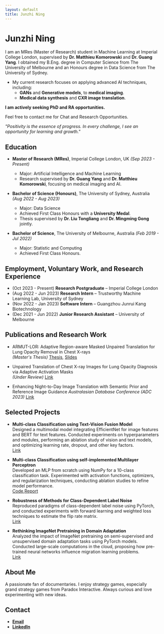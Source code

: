 ```yaml
---
layout: default
title: Junzhi Ning
---
```


# Junzhi Ning
I am an MRes (Master of Research) student in Machine Learning at Imperial College London, supervised by **Dr. Matthieu Komorowski** and **Dr. Guang Yang**. I obtained my B.Eng. degree in Computer Science from The University of Melbourne and an Honours degree in Data Science from The University of Sydney.

- My current research focuses on applying advanced AI techniques, including:
  - **GANs** and **Generative models**, to **medical imaging**.
  - **Medical data synthesis** and **CXR image translation**.

**I am actively seeking PhD and RA opportunities.**

Feel free to contact me for Chat and Research Opportunities. 


_"Positivity is the essence of progress. In every challenge, I see an opportunity for learning and growth."_


## Education

- **Master of Research (MRes)**, Imperial College London, UK _(Sep 2023 - Present)_
  - Major: Artificial Intelligence and Machine Learning
  - Research supervised by **Dr. Guang Yang** and **Dr. Matthieu Komorowski**, focusing on medical imaging and AI.

- **Bachelor of Science (Honours)**, The University of Sydney, Australia _(Aug 2022 - Aug 2023)_
  - Major: Data Science
  - Achieved First Class Honours with a **University Medal**.
  - Thesis supervised by **Dr. Liu Tongliang** and **Dr. Mingming Gong** jointly.

- **Bachelor of Science**, The University of Melbourne, Australia _(Feb 2019 - Jul 2022)_
  - Major: Statistic and Computing 
  - Achieved First Class Honours. 

## Employment, Voluntary Work, and Research Experience

- (Oct 2023 - Present)   **Research Postgraduate** – Imperial College London  
- (Aug 2022 - Jun 2023)  **Research Intern** – Trustworthy Machine Learning Lab, University of Sydney  
- (Nov 2022 - Jan 2023)  **Software Intern** – Guangzhou Junrui Kang Biotechnology  
- (Dec 2021 - Jun 2022)  **Junior Research Assistant** – University of Melbourne  
                


## Publications and Research Work

- ARMUT-LOR: Adaptive Region-aware Masked Unpaired Translation for Lung Opacity Removal in Chest X-rays  
  _(Master's Thesis)_ [Thesis](https://drive.google.com/file/d/1Ue34uFvl31JfXWE4U1YgNUjGLe6b0SDd/view?usp=sharing), [Slides](https://drive.google.com/file/d/1Ue34uFvl31JfXWE4U1YgNUjGLe6b0SDd/view?usp=sharing)  

- Unpaired Translation of Chest X-ray Images for Lung Opacity Diagnosis via Adaptive Activation Masks  
  _(Under Review)_ [Link](https://junzhin.github.io/junzhin-homepage/)

- Enhancing Night-to-Day Image Translation with Semantic Prior and Reference Image Guidance
  _Australasian Database Conference (ADC 2023)_ [Link](https://link.springer.com/chapter/10.1007/978-3-031-47843-7_12)
 
 
## Selected Projects

- **Multi-class Classification using Text-Vision Fusion Model**  
  Designed a multimodal model integrating EfficientNet for image features and BERT for text features. Conducted experiments on hyperparameters and modules, performing an ablation study of vision and text models, and optimizing learning rate, dropout, and other key factors.  
  [Link](https://junzhin.github.io/junzhin-homepage/)
  
- **Multi-class Classification using self-implemented Multilayer Perceptron**  
  Developed an MLP from scratch using NumPy for a 10-class classification task. Experimented with activation functions, optimizers, and regularization techniques, conducting ablation studies to refine model performance.  
  [Code](https://github.com/junzhin/DL_assign1/tree/main),[Report](https://github.com/junzhin/DL_assign1/blob/main/reports/490059823_520576076_ver6_0.pdf)

- **Robustness of Methods for Class-Dependent Label Noise**  
  Reproduced paradigms of class-dependent label noise using PyTorch, and conducted experiments with forward learning and weighted loss techniques to estimate the flip rate matrix.  
  [Link](https://junzhin.github.io/junzhin-homepage/)

- **Rethinking ImageNet Pretraining in Domain Adaptation**  
  Analyzed the impact of ImageNet pretraining on semi-supervised and unsupervised domain adaptation tasks using PyTorch models. Conducted large-scale computations in the cloud, proposing how pre-trained neural networks influence migration learning problems.  
  [Link](https://junzhin.github.io/junzhin-homepage/)
   

## About Me

A passionate fan of documentaries. 
I enjoy strategy games, especially grand strategy games from Paradox Interactive. 
Always curious and love experimenting with new ideas.  


## Contact
- [**Email**](mailto:ningjunzhi85@gmail.com)
- [**LinkedIn**](https://www.linkedin.com/in/junzhin)
